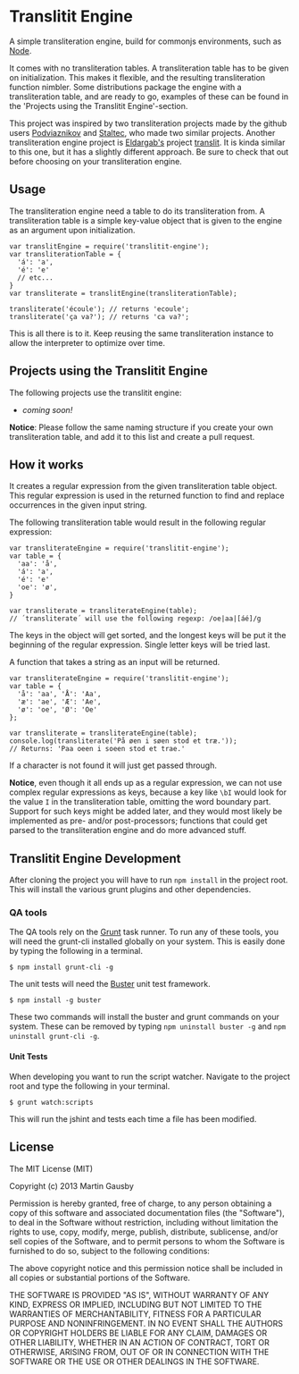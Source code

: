 Translitit Engine
=====================
A simple transliteration engine, build for commonjs environments, such as [Node](http://nodejs.org/).

It comes with no transliteration tables. A transliteration table has to be given on initialization. This makes it flexible, and the resulting transliteration function nimbler. Some distributions package the engine with a transliteration table, and are ready to go, examples of these can be found in the 'Projects using the Translitit Engine'-section.

This project was inspired by two transliteration projects made by the github users [Podviaznikov][podviaznikov] and [Staltec][staltec], who made two similar projects. Another transliteration engine project is [Eldargab's][eldargab] project [translit][translit]. It is kinda similar to this one, but it has a slightly different approach. Be sure to check that out before choosing on your transliteration engine.

[podviaznikov]: https://github.com/podviaznikov/
[staltec]: https://github.com/staltec/
[eldargab]: https://github.com/eldargab/
[translit]: https://github.com/eldargab/translit


## Usage
The transliteration engine need a table to do its transliteration from. A transliteration table is a simple key-value object that is given to the engine as an argument upon initialization.

    var translitEngine = require('translitit-engine');
    var transliterationTable = {
      'á': 'a',
      'é': 'e'
      // etc...
    }
    var transliterate = translitEngine(transliterationTable);

    transliterate('écoule'); // returns 'ecoule';
    transliterate('ça va?'); // returns 'ca va?';

This is all there is to it. Keep reusing the same transliteration instance to allow the interpreter to optimize over time.


## Projects using the Translitit Engine

The following projects use the translitit engine:

  * *coming soon!*

**Notice**: Please follow the same naming structure if you create your own transliteration table, and add it to this list and create a pull request.


## How it works
It creates a regular expression from the given transliteration table object. This regular expression is used in the returned function to find and replace occurrences in the given input string.

The following transliteration table would result in the following regular expression:

    var transliterateEngine = require('translitit-engine');
    var table = {
      'aa': 'å',
      'á': 'a',
      'é': 'e'
      'oe': 'ø',
    }

    var transliterate = transliterateEngine(table);
    // ´transliterate´ will use the following regexp: /oe|aa|[áé]/g

The keys in the object will get sorted, and the longest keys will be put it the beginning of the regular expression. Single letter keys will be tried last.

A function that takes a string as an input will be returned.

    var transliterateEngine = require('translitit-engine');
    var table = {
      'å': 'aa', 'Å': 'Aa',
      'æ': 'ae', 'Æ': 'Ae',
      'ø': 'oe', 'Ø': 'Oe'
    };

    var transliterate = transliterateEngine(table);
    console.log(transliterate('På øen i søen stod et træ.'));
    // Returns: 'Paa oeen i soeen stod et trae.'

If a character is not found it will just get passed through.

**Notice**, even though it all ends up as a regular expression, we can not use complex regular expressions as keys, because a key like `\bI` would look for the value `I` in the transliteration table, omitting the word boundary part. Support for such keys might be added later, and they would most likely be implemented as pre- and/or post-processors; functions that could get parsed to the transliteration engine and do more advanced stuff.


## Translitit Engine Development
After cloning the project you will have to run `npm install` in the project root. This will install the various grunt plugins and other dependencies.


### QA tools
The QA tools rely on the [Grunt](http://gruntjs.com) task runner. To run any of these tools, you will need the grunt-cli installed globally on your system. This is easily done by typing the following in a terminal.

    $ npm install grunt-cli -g

The unit tests will need the [Buster](http://busterjs.org/) unit test framework.

    $ npm install -g buster

These two commands will install the buster and grunt commands on your system. These can be removed by typing `npm uninstall buster -g` and `npm uninstall grunt-cli -g`.


#### Unit Tests
When developing you want to run the script watcher. Navigate to the project root and type the following in your terminal.

    $ grunt watch:scripts

This will run the jshint and tests each time a file has been modified.


## License
The MIT License (MIT)

Copyright (c) 2013 Martin Gausby

Permission is hereby granted, free of charge, to any person obtaining a copy of this software and associated documentation files (the "Software"), to deal in the Software without restriction, including without limitation the rights to use, copy, modify, merge, publish, distribute, sublicense, and/or sell copies of the Software, and to permit persons to whom the Software is furnished to do so, subject to the following conditions:

The above copyright notice and this permission notice shall be included in all copies or substantial portions of the Software.

THE SOFTWARE IS PROVIDED "AS IS", WITHOUT WARRANTY OF ANY KIND, EXPRESS OR IMPLIED, INCLUDING BUT NOT LIMITED TO THE WARRANTIES OF MERCHANTABILITY, FITNESS FOR A PARTICULAR PURPOSE AND NONINFRINGEMENT. IN NO EVENT SHALL THE AUTHORS OR COPYRIGHT HOLDERS BE LIABLE FOR ANY CLAIM, DAMAGES OR OTHER LIABILITY, WHETHER IN AN ACTION OF CONTRACT, TORT OR OTHERWISE, ARISING FROM, OUT OF OR IN CONNECTION WITH THE SOFTWARE OR THE USE OR OTHER DEALINGS IN THE SOFTWARE.
